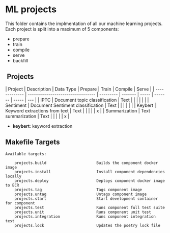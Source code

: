 # ML projects

This folder contains the implmentation of all our machine learning projects. Each project is split into a maximum of 5 components:

- prepare
- train
- compile
- serve
- backfill

##  Projects

| Project       | Description                       | Data Type | Prepare | Train | Compile | Serve |
| ------------- | --------------------------------- | --------- | ------- | ----- | ------- | ----- | --- |
| IPTC          | Document topic classification     | Text      |         |       |         |       |     |
| Sentiment     | Document Sentiment classification | Text      |         |       |         |       |     |
| Keybert       | Keyword extractions from text     | Text      |         |       |         |       | x   |
| Summarization | Text summarization                | Text      |         |       |         |       | x   |

- **keybert**: keyword extraction

## Makefile Targets

```text
Available targets:

    projects.build                      Builds the component docker image
    projects.install                    Install component dependencies locally
    projects.deploy                     Deploys component docker image to ECR
    projects.tag                        Tags component image
    projects.untag                      Untags component image
    projects.start                      Start development container for component
    projects.test                       Runs component full test suite
    projects.unit                       Runs component unit test
    projects.integration                Runs component integration test
    projects.lock                       Updates the poetry lock file

```
